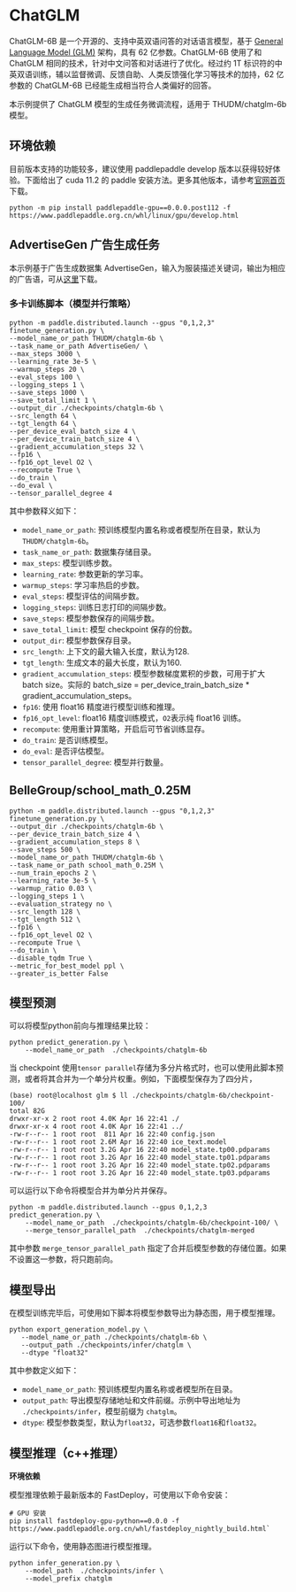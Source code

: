 # ChatGLM

ChatGLM-6B 是一个开源的、支持中英双语问答的对话语言模型，基于 [General Language Model (GLM)](https://arxiv.org/abs/2103.10360) 架构，具有 62 亿参数。ChatGLM-6B 使用了和 ChatGLM 相同的技术，针对中文问答和对话进行了优化。经过约 1T 标识符的中英双语训练，辅以监督微调、反馈自助、人类反馈强化学习等技术的加持，62 亿参数的 ChatGLM-6B 已经能生成相当符合人类偏好的回答。


本示例提供了 ChatGLM 模型的生成任务微调流程，适用于 THUDM/chatglm-6b 模型。

## 环境依赖
目前版本支持的功能较多，建议使用 paddlepaddle develop 版本以获得较好体验。下面给出了 cuda 11.2 的 paddle 安装方法。更多其他版本，请参考[官网首页](https://www.paddlepaddle.org.cn/)下载。
```
python -m pip install paddlepaddle-gpu==0.0.0.post112 -f https://www.paddlepaddle.org.cn/whl/linux/gpu/develop.html
```

## AdvertiseGen 广告生成任务

本示例基于广告生成数据集 AdvertiseGen，输入为服装描述关键词，输出为相应的广告语，可从[这里](https://paddlenlp.bj.bcebos.com/datasets/examples/AdvertiseGen.tar.gz)下载。

### 多卡训练脚本（模型并行策略）

```
python -m paddle.distributed.launch --gpus "0,1,2,3" finetune_generation.py \
--model_name_or_path THUDM/chatglm-6b \
--task_name_or_path AdvertiseGen/ \
--max_steps 3000 \
--learning_rate 3e-5 \
--warmup_steps 20 \
--eval_steps 100 \
--logging_steps 1 \
--save_steps 1000 \
--save_total_limit 1 \
--output_dir ./checkpoints/chatglm-6b \
--src_length 64 \
--tgt_length 64 \
--per_device_eval_batch_size 4 \
--per_device_train_batch_size 4 \
--gradient_accumulation_steps 32 \
--fp16 \
--fp16_opt_level O2 \
--recompute True \
--do_train \
--do_eval \
--tensor_parallel_degree 4
```

其中参数释义如下：

- `model_name_or_path`: 预训练模型内置名称或者模型所在目录，默认为`THUDM/chatglm-6b`。
- `task_name_or_path`: 数据集存储目录。
- `max_steps`: 模型训练步数。
- `learning_rate`: 参数更新的学习率。
- `warmup_steps`: 学习率热启的步数。
- `eval_steps`: 模型评估的间隔步数。
- `logging_steps`: 训练日志打印的间隔步数。
- `save_steps`: 模型参数保存的间隔步数。
- `save_total_limit`: 模型 checkpoint 保存的份数。
- `output_dir`: 模型参数保存目录。
- `src_length`: 上下文的最大输入长度，默认为128.
- `tgt_length`: 生成文本的最大长度，默认为160.
- `gradient_accumulation_steps`: 模型参数梯度累积的步数，可用于扩大 batch size。实际的 batch_size = per_device_train_batch_size * gradient_accumulation_steps。
- `fp16`: 使用 float16 精度进行模型训练和推理。
- `fp16_opt_level`: float16 精度训练模式，`O2`表示纯 float16 训练。
- `recompute`: 使用重计算策略，开启后可节省训练显存。
- `do_train`: 是否训练模型。
- `do_eval`: 是否评估模型。
- `tensor_parallel_degree`: 模型并行数量。

## BelleGroup/school_math_0.25M

```
python -m paddle.distributed.launch --gpus "0,1,2,3" finetune_generation.py \
--output_dir ./checkpoints/chatglm-6b \
--per_device_train_batch_size 4 \
--gradient_accumulation_steps 8 \
--save_steps 500 \
--model_name_or_path THUDM/chatglm-6b \
--task_name_or_path school_math_0.25M \
--num_train_epochs 2 \
--learning_rate 3e-5 \
--warmup_ratio 0.03 \
--logging_steps 1 \
--evaluation_strategy no \
--src_length 128 \
--tgt_length 512 \
--fp16 \
--fp16_opt_level O2 \
--recompute True \
--do_train \
--disable_tqdm True \
--metric_for_best_model ppl \
--greater_is_better False
```

## 模型预测

可以将模型python前向与推理结果比较：

```
python predict_generation.py \
    --model_name_or_path  ./checkpoints/chatglm-6b
```

当 checkpoint 使用`tensor parallel`存储为多分片格式时，也可以使用此脚本预测，或者将其合并为一个单分片权重。例如，下面模型保存为了四分片，

```
(base) root@localhost glm $ ll ./checkpoints/chatglm-6b/checkpoint-100/
total 82G
drwxr-xr-x 2 root root 4.0K Apr 16 22:41 ./
drwxr-xr-x 4 root root 4.0K Apr 16 22:41 ../
-rw-r--r-- 1 root root  811 Apr 16 22:40 config.json
-rw-r--r-- 1 root root 2.6M Apr 16 22:40 ice_text.model
-rw-r--r-- 1 root root 3.2G Apr 16 22:40 model_state.tp00.pdparams
-rw-r--r-- 1 root root 3.2G Apr 16 22:40 model_state.tp01.pdparams
-rw-r--r-- 1 root root 3.2G Apr 16 22:40 model_state.tp02.pdparams
-rw-r--r-- 1 root root 3.2G Apr 16 22:40 model_state.tp03.pdparams
```

可以运行以下命令将模型合并为单分片并保存。

```
python -m paddle.distributed.launch --gpus 0,1,2,3 predict_generation.py \
    --model_name_or_path  ./checkpoints/chatglm-6b/checkpoint-100/ \
    --merge_tensor_parallel_path  ./checkpoints/chatglm-merged
```

其中参数 `merge_tensor_parallel_path` 指定了合并后模型参数的存储位置。如果不设置这一参数，将只跑前向。

## 模型导出

在模型训练完毕后，可使用如下脚本将模型参数导出为静态图，用于模型推理。

```
python export_generation_model.py \
   --model_name_or_path ./checkpoints/chatglm-6b \
   --output_path ./checkpoints/infer/chatglm \
   --dtype "float32"
```

其中参数定义如下：

- `model_name_or_path`: 预训练模型内置名称或者模型所在目录。
- `output_path`: 导出模型存储地址和文件前缀。示例中导出地址为 `./checkpoints/infer`，模型前缀为 `chatglm`。
- `dtype`: 模型参数类型，默认为`float32`，可选参数`float16`和`float32`。

## 模型推理（c++推理）

**环境依赖**

模型推理依赖于最新版本的 FastDeploy，可使用以下命令安装：

```
# GPU 安装
pip install fastdeploy-gpu-python==0.0.0 -f https://www.paddlepaddle.org.cn/whl/fastdeploy_nightly_build.html`
```

运行以下命令，使用静态图进行模型推理。

```
python infer_generation.py \
    --model_path  ./checkpoints/infer \
    --model_prefix chatglm
```
